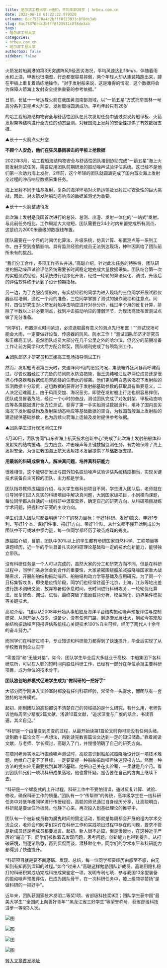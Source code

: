 ```yaml
---
title: 哈尔滨工程大学->他们，平均年龄28岁 | hrbeu.com.cn
date: 2022-06-18 01:22:22.979320
urlname: 8ac75370a4c2bfff8f23931c8f8de3ab
slug: 8ac75370a4c2bfff8f23931c8f8de3ab
tags: 
- 哈尔滨工程大学
categories:
- hrbeu.com.cn
- 哈尔滨工程大学
authorbox: false
sidebar: false
---
```

火箭发射船离港的第3天突遇阵风9级恶劣海况，平均风速达到18m/s，伴随着雨水和上浪，甲板也很潮湿，行走都很容易摔倒，两个年轻人却从集装箱跑出来，蹲在甲板上重复着熟练地操作。“对于发射船来说，这是难得的情况，这个数据将会为保障火箭海上发射安全提供重要的参考依据。”

日前，长征十一号运载火箭在我国黄海南部海域，以“一箭五星”方式托举吉林一号高分系列卫星点火升空，发射取得圆满成功。平均年龄只有28岁
<!--more-->
的哈工程船海结构物安全与舒适性团队在此次发射任务中通过对发射船甲板、火箭发射架等结构进行全方位的动态监测，对我国海上发射的安全性提供了有效数据支撑。

▲长十一火箭点火升空

**不顾个人安危，他们在狂风暴雨袭击的甲板上抢数据**

2022年3月，哈工程船海结构物安全与舒适性团队接到协助完成“一箭五星”海上火箭发射测试任务，需要应用团队前期研发的振动噪声试验评估系统。这已经不是他们第一次助力海上发射，2年前，这个年轻的团队就圆满完成了国内首次海上发射全过程的冲击响应数据采集任务。

海上发射不同于陆基发射，复杂的海洋环境对火箭运输及发射过程安全性的巨大挑战，因此，对火箭发射船动态响应的数据监测尤为重要。

▲长十一火箭整装待发

此次海上发射是我国首次进行的总装、总测、出港、发射一体化的“一站式”发射，与此前任务相比，工作周期大大缩短，团队需要在24小时内布置完成所有测点，这是约为2000米量级的数据线布置。

团队需要在一个月的时间优化算法、升级系统，仿真计算、布置测点等一系列工作。由于受到疫情影响，具有监测经验的成员无法到达现场，种种因素给了团队前所未有的挑战。

“我们分工合作，多项工作齐头并进。”高聪介绍。针对此次任务的特殊性，团队研发的振动噪声试验评估系统需要长时间稳定地完成大量数据采集。团队结合第一次的实船测试经验，对系统进行程序化开发，经过一轮轮的算法优化、调试，升级后的评估软件终于达到了设计预期指标。

另一边，为了克服疫情影响，有实战经验的同学为进入现场的三位同学开展试验仪器远程培训，通过一个月的准备，三位同学掌握了测试的操作流程和注意点。同时，四位研究生对火箭发射船冲击响应进行对标分析，经过半个月的反复计算，排除了半数以上非必要测点，找到冲击振动响应的薄弱环节，为现场高效布置测试点做了充分准备。

“同学们，布置测点时间紧迫，必须选取最有意义的测点先行布置！”“测试现场可能会大雨，一定要做好设备、传感器的防风、防水工作！”测试团队郎济才研究员和王娜高工说。虽然团队成员大部分在几千公里之外的哈尔滨，但充分的前期准备工作让前方同学和大后方配合默契，团队顺利完成了各项监测工作。

▲团队郎济才研究员和王娜高工现场指导测试工作

然而，发射船离港第三天时，突遇阵风9级的恶劣海况，集装箱外狂风暴雨呼啸而过。尽管仪器经过了完备的防风防水防浪措施，但王逸纯和汪世界两位成员还是很担心传感器和数据线能否能经的住雨水的侵袭。他们更加明白恶劣海况下发射船的监测数据十分珍贵，这组数据的获得对于发射船基础参数的获取具有重要意义，二人决定迎难而上。由于风雨交加、海况恶劣，即使在发射船上行走也很容易摔倒，团队成员冒着危险，经过一个小时的奋战，测试团队完成了对发射架、甲板动态响应等各类数据进行全方位测试，获得了第一手实船测试数据资料，填补了国内恶劣海况下发射船结构及发射架动态响应等基础数据的空白，为我国首艘海上发射船的建造提供基础参数，也为后续火箭海上运输及发射提供参考依据。

▲团队学生进行现场测试工作

4月30日，团队协同“山东省海上航天技术创新中心”完成了此次海上发射船船体和发射架的结构振动、应力应变、冲击噪声等关键数据监测任务，有力地保障了海上发射安全，为促进我国海上航天发射技术发展提供了基础数据支撑。

**用最新的科研成果育人，解决真问题，培养真科研能力**

很难相信，这个能够研发出与国外知名振动噪声试验评估系统精度相当，实现关键技术装备自主可控的团队，主力都是学生。

团队指导教师庞福振介绍，与大学生做科创项目不同，学生进入团队后，老师就在引导同学们进入真实的科研项目中解决真问题，大到国家级项目，小到横向课题，每位同学都从鲜活的一线科研中汲取营养，确定自己的研究方向，从科研项目凝练学术问题，把握科学研究的主攻方向。

学生们进入团队时都要明确“7个1”的努力目标：干好1科研、发好1篇文、申好1专利、写好1个本、谋好1件事、把好1方向、带好1个队。从什么都不懂开始到成长为团队中不可或缺中坚力量，每一位同学都经历了破茧成蝶的蜕变。

庞福振介绍，目前，团队中90%以上的学生都有参研国家自然科学、工程项目等课题经历，近一半的学生具备扎实的科研理论基础和一定的技术创新能力，能够独立带队。

没有科研任务是一个人可以完成的，虽然大家的分工和研究方向不同，但是在科研过程中，同学们亲身体会到合作的重要性，大家紧密围绕船舶减振降噪国家重大战略需求，开展船舶结构振动噪声、船舶结构动力学等基础及应用研究。为了同一个目标集智攻关，即使是疫情阶段，同学们也经常往返于北京，上海，江苏等地出差进行技术调研交流，放弃寒暑假休息时间，长时间进行科研攻关，一轮轮优化算法，反复修改、调试、试验，最终突破了激励载荷分析、模型简化、边界条件模拟等关键技术。

高聪介绍，“团队从2008年开始从事船舶及海洋平台结构振动噪声预报评估与控制研究，从刚开始人员少，设备少，没有任何门路，到逐渐发展壮大，到如今实现船舶结构振动噪声预报评估系统核心关键技术100%自主可控，经历了两代人十余年的奋斗努力。”

而同学们在科研过程中，专业知识和科研能力都得到了快速提升，毕业后实现了从学校教育到企业实干

“零差距”和“无缝对接”，如今，团队学生毕业后大多就业于高校、中船集团下各科研院所，可以在入职的短时间内胜任科研工作，已经有一部分在单位承担主要科研项目，成为单位的技术骨干。

**团队独创培养模式促进学生成为“做科研的一把好手”**

大部分同学刚进入实验室时都没有任何科研经验，常常会一头雾水，而团队有一套独特的培养模式。

起初，刚到团队的高聪都说不清楚自己的领域搞的是什么研究，有什么用，老师告诉他每周至少精度2篇文献，浅读10篇文献，“追求深度与广度的结合，书读百遍，其义自见。”

“科研是一个由量变到质变的过程，从最开始读第1篇论文时你可能没有任何头绪，读到数十篇论文有一点想法，再到读完数百篇论文达到一定的知识储备。”靠着阅读文献，与老师、学长探讨，高聪入了门，并慢慢明确了自己的研究方向。

在陪同老师实地进行振动噪声测试时，高聪意识到船舶减振降噪设计是一项技术难题，他给自己定下了目标，一定要掌握一种船舶振动噪声快速预报方法。然而一种方法的提出应用需要找到其理论基础，他把自己关在实验室，一呆就是几个月。看到团队师兄们一项项科研成果落地，他也曾怀疑，是否要在自己的方向上继续下去。

“科研是一个螺旋式的上升过程，科研工作中不要怕错误，通过反复计算、试验、修改，确保科研工作的质量。”团队有一个“传帮带”的传统，高年级学生在一线科研任务中对低年级同学进行传授经验，高聪的师兄通过自身经历分享，让高聪明白，科研就是要坐住冷板凳。他静下心来，再次投入到基础理论的推导中。

团队有一个被新成员称为魔鬼时间的固定活动，那就是每周都会开展的组内学术交流会议，老师会和同学们探讨在科研工作和实践项目过程中存在的问题，要求不管是新成员还是老成员都要发言。起初，新人很不适应，但是慢慢地，在这种近乎严厉的“逼迫”下，同学们被推着去发现问题，思考问题，创新能力也得到提升。从打破窘境，到逐渐熟悉，再到侃侃而谈，潜移默化中，同学们的学术水平和科研能力都得到了快速提升。

“科研项目就是要不断磨砺、发现、总结，每一位同学都要经历由惑至不惑，由无知到有知再到深知的过程。”如今“过来人”高聪这样勉励团队新成员。高聪用稳扎稳打的科研积累成功完成科技成果鉴定一项，发明专利七项，参与我国10余型装备的振动噪声预报评估，已成为团队骨干，在一次科研任务中，被上级领导赞扬“是做科研的一把好手”。

近年来，团队获国家技术发明二等奖1项、省部级科技奖9项；团队学生获中国“最美大学生”“全国向上向善好青年”“黑龙江省三好学生”等荣誉称号，获省部级科技进步一等奖3人次。  

![图](http://gongxue.cn/__local/1/96/27/4515B43D63C6F9C41A52AA798DE_9B8048A4_24AAB.jpg)

![图](http://gongxue.cn/__local/5/89/AD/615DD50960BAA2BE68BB2D654B8_B4185B72_18763.jpg)

![图](http://gongxue.cn/__local/F/A2/DC/5CC662464BB11FBFE95F90FF104_68932572_14A2E.jpg)

![图](http://gongxue.cn/__local/B/2C/7F/81401FB2FC18CF5417FA8487925_BAB6A198_A8BF.jpg)

[转入文章首发地址](http://gongxue.cn/info/1141/72140.htm)